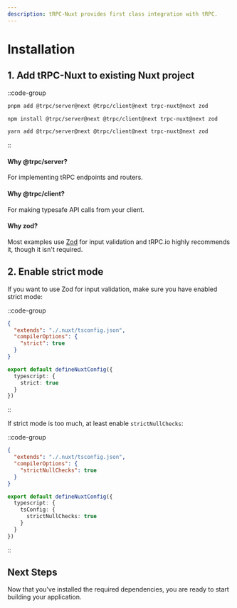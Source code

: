 ```yaml
---
description: tRPC-Nuxt provides first class integration with tRPC.
---
```


# Installation

## 1. Add tRPC-Nuxt to existing Nuxt project

::code-group

```bash [pnpm]
pnpm add @trpc/server@next @trpc/client@next trpc-nuxt@next zod
```

```bash [npm]
npm install @trpc/server@next @trpc/client@next trpc-nuxt@next zod
```

```bash [yarn]
yarn add @trpc/server@next @trpc/client@next trpc-nuxt@next zod
```

::

#### Why @trpc/server?

For implementing tRPC endpoints and routers.

#### Why @trpc/client?

For making typesafe API calls from your client.

#### Why zod?

Most examples use [Zod](https://github.com/colinhacks/zod) for input validation and tRPC.io highly recommends it, though it isn't required.

## 2. Enable strict mode

If you want to use Zod for input validation, make sure you have enabled strict mode:

::code-group

```json [tsconfig.json]
{
  "extends": "./.nuxt/tsconfig.json",
  "compilerOptions": {
    "strict": true
  }
}
```

```ts [nuxt.config.ts]
export default defineNuxtConfig({
  typescript: {
    strict: true
  }
})
```

::

If strict mode is too much, at least enable `strictNullChecks`:

::code-group

```json [tsconfig.json]
{
  "extends": "./.nuxt/tsconfig.json",
  "compilerOptions": {
    "strictNullChecks": true
  }
}
```

```ts [nuxt.config.ts]
export default defineNuxtConfig({
  typescript: {
    tsConfig: {
      strictNullChecks: true
    }
  }
})
```

::

## Next Steps

Now that you've installed the required dependencies, you are ready to start building your application.
